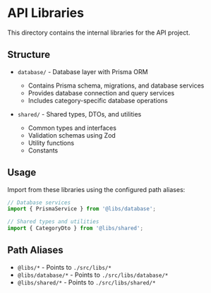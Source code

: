 # API Libraries

This directory contains the internal libraries for the API project.

## Structure

- `database/` - Database layer with Prisma ORM
  - Contains Prisma schema, migrations, and database services
  - Provides database connection and query services
  - Includes category-specific database operations

- `shared/` - Shared types, DTOs, and utilities
  - Common types and interfaces
  - Validation schemas using Zod
  - Utility functions
  - Constants

## Usage

Import from these libraries using the configured path aliases:

```typescript
// Database services
import { PrismaService } from '@libs/database';

// Shared types and utilities
import { CategoryDto } from '@libs/shared';
```

## Path Aliases

- `@libs/*` - Points to `./src/libs/*`
- `@libs/database/*` - Points to `./src/libs/database/*`
- `@libs/shared/*` - Points to `./src/libs/shared/*`
